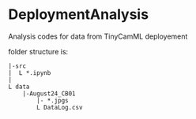 # DeploymentAnalysis
Analysis codes for data from TinyCamML deployement

folder structure is:
```
|-src
|  L *.ipynb
|
L data
    |-August24_CB01
        |- *.jpgs
        L DataLog.csv
```   
